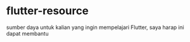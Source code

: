 # flutter-resource
sumber daya untuk kalian yang ingin mempelajari Flutter, saya harap ini dapat membantu

